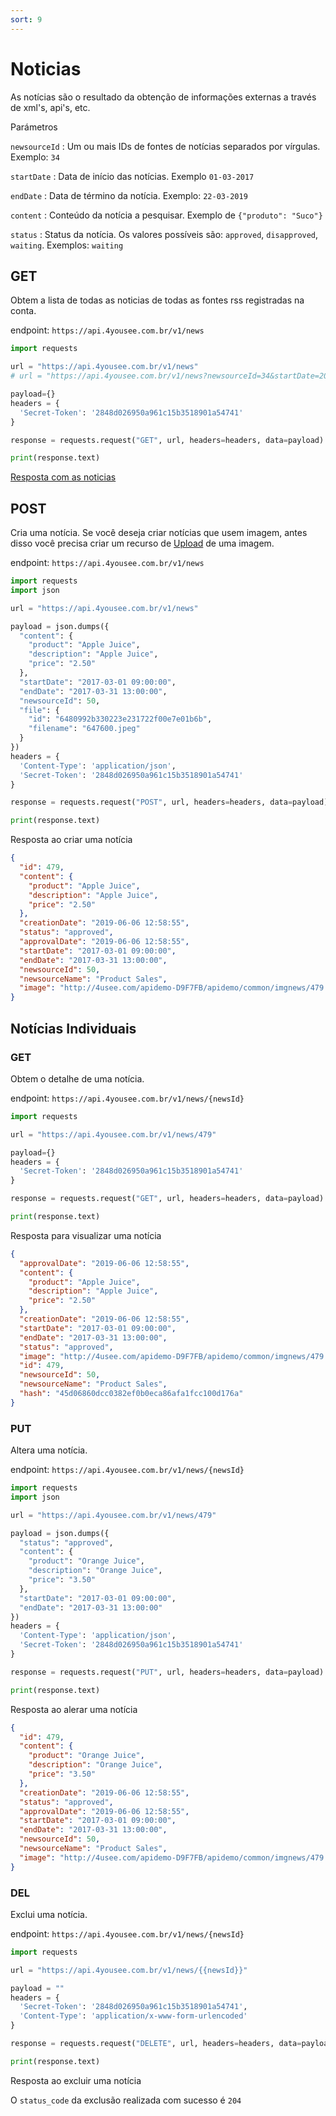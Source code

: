 ```yaml
---
sort: 9
---
```


# Noticias

As notícias são o resultado da obtenção de informações externas a través de xml's, api's, etc.

Parámetros

`newsourceId` : Um ou mais IDs de fontes de notícias separados por vírgulas. Exemplo: `34`

`startDate` : Data de início das notícias. Exemplo `01-03-2017`

`endDate` : Data de término da notícia. Exemplo: `22-03-2019`

`content` : Conteúdo da notícia a pesquisar. Exemplo de `{"produto": "Suco"}`

`status` : Status da notícia. Os valores possíveis são: `approved`, `disapproved`, `waiting`. Exemplos: `waiting`

## GET

Obtem a lista de todas as noticias de todas as fontes rss registradas na conta.

endpoint: `https://api.4yousee.com.br/v1/news`

```python
import requests

url = "https://api.4yousee.com.br/v1/news"
# url = "https://api.4yousee.com.br/v1/news?newsourceId=34&startDate=2019-05-27"  # Filtrando

payload={}
headers = {
  'Secret-Token': '2848d026950a961c15b3518901a54741'
}

response = requests.request("GET", url, headers=headers, data=payload)

print(response.text)
```

[Resposta com as noticias](https://gist.github.com/Alfareiza/e65f843e7178b6f673f221b74f00cd9a)

## POST

Cria uma notícia. Se você deseja criar notícias que usem imagem, antes disso você precisa criar um recurso de [Upload](https://4yousee-suporte.github.io/endpoints/conteudos.html#carregando-uma-imagem) de uma imagem.

endpoint: `https://api.4yousee.com.br/v1/news`

```python
import requests
import json

url = "https://api.4yousee.com.br/v1/news"

payload = json.dumps({
  "content": {
    "product": "Apple Juice",
    "description": "Apple Juice",
    "price": "2.50"
  },
  "startDate": "2017-03-01 09:00:00",
  "endDate": "2017-03-31 13:00:00",
  "newsourceId": 50,
  "file": {
    "id": "6480992b330223e231722f00e7e01b6b",
    "filename": "647600.jpeg"
  }
})
headers = {
  'Content-Type': 'application/json',
  'Secret-Token': '2848d026950a961c15b3518901a54741'
}

response = requests.request("POST", url, headers=headers, data=payload)

print(response.text)
```

Resposta ao criar uma notícia

```json
{
  "id": 479,
  "content": {
    "product": "Apple Juice",
    "description": "Apple Juice",
    "price": "2.50"
  },
  "creationDate": "2019-06-06 12:58:55",
  "status": "approved",
  "approvalDate": "2019-06-06 12:58:55",
  "startDate": "2017-03-01 09:00:00",
  "endDate": "2017-03-31 13:00:00",
  "newsourceId": 50,
  "newsourceName": "Product Sales",
  "image": "http://4usee.com/apidemo-D9F7FB/apidemo/common/imgnews/479.jpeg"
}
```

## Notícias Individuais

### GET 

Obtem o detalhe de uma notícia.

endpoint: `https://api.4yousee.com.br/v1/news/{newsId}`

```python
import requests

url = "https://api.4yousee.com.br/v1/news/479"

payload={}
headers = {
  'Secret-Token': '2848d026950a961c15b3518901a54741'
}

response = requests.request("GET", url, headers=headers, data=payload)

print(response.text)
```

Resposta para visualizar uma notícia

```json
{
  "approvalDate": "2019-06-06 12:58:55",
  "content": {
    "product": "Apple Juice",
    "description": "Apple Juice",
    "price": "2.50"
  },
  "creationDate": "2019-06-06 12:58:55",
  "startDate": "2017-03-01 09:00:00",
  "endDate": "2017-03-31 13:00:00",
  "status": "approved",
  "image": "http://4usee.com/apidemo-D9F7FB/apidemo/common/imgnews/479.jpeg",
  "id": 479,
  "newsourceId": 50,
  "newsourceName": "Product Sales",
  "hash": "45d06860dcc0382ef0b0eca86afa1fcc100d176a"
}
```

### PUT

Altera uma notícia.

endpoint: `https://api.4yousee.com.br/v1/news/{newsId}`

```python
import requests
import json

url = "https://api.4yousee.com.br/v1/news/479"

payload = json.dumps({
  "status": "approved",
  "content": {
    "product": "Orange Juice",
    "description": "Orange Juice",
    "price": "3.50"
  },
  "startDate": "2017-03-01 09:00:00",
  "endDate": "2017-03-31 13:00:00"
})
headers = {
  'Content-Type': 'application/json',
  'Secret-Token': '2848d026950a961c15b3518901a54741'
}

response = requests.request("PUT", url, headers=headers, data=payload)

print(response.text)
```

Resposta ao alerar uma notícia

```json
{
  "id": 479,
  "content": {
    "product": "Orange Juice",
    "description": "Orange Juice",
    "price": "3.50"
  },
  "creationDate": "2019-06-06 12:58:55",
  "status": "approved",
  "approvalDate": "2019-06-06 12:58:55",
  "startDate": "2017-03-01 09:00:00",
  "endDate": "2017-03-31 13:00:00",
  "newsourceId": 50,
  "newsourceName": "Product Sales",
  "image": "http://4usee.com/apidemo-D9F7FB/apidemo/common/imgnews/479.jpeg"
}
```

### DEL

Exclui uma notícia.

endpoint: `https://api.4yousee.com.br/v1/news/{newsId}`

```python
import requests

url = "https://api.4yousee.com.br/v1/news/{{newsId}}"

payload = ""
headers = {
  'Secret-Token': '2848d026950a961c15b3518901a54741',
  'Content-Type': 'application/x-www-form-urlencoded'
}

response = requests.request("DELETE", url, headers=headers, data=payload)

print(response.text)
```

Resposta ao excluir uma notícia

O `status_code` da exclusão realizada com sucesso é `204`
